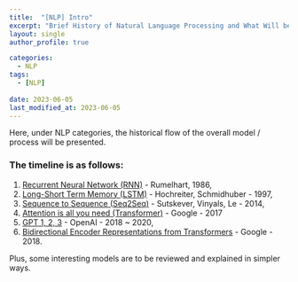 ```yaml
---
title:  "[NLP] Intro"
excerpt: "Brief History of Natural Language Processing and What Will be Presented Here"
layout: single
author_profile: true

categories:
  - NLP
tags:
  - [NLP]
 
date: 2023-06-05
last_modified_at: 2023-06-05
---
```


Here, under NLP categories, the historical flow of the overall model / process will be presented.

<h3>The timeline is as follows:</h3>

1. [Recurrent Neural Network (RNN)](https://jaehwan-c.github.io/nlp/RNN) - Rumelhart, 1986,
2. <u>Long-Short Term Memory (LSTM)</u> - Hochreiter, Schmidhuber - 1997,
3. <u>Sequence to Sequence (Seq2Seq)</u> - Sutskever, Vinyals, Le - 2014,
4. <u>Attention is all you need (Transformer)</u> - Google - 2017
5. <u>GPT 1, 2, 3</u> - OpenAI - 2018 ~ 2020,
6. <u>Bidirectional Encoder Representations from Transformers</u> - Google - 2018.

Plus, some interesting models are to be reviewed and explained in simpler ways.